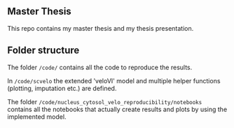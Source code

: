 ## Master Thesis
This repo contains my master thesis and my thesis presentation. 

## Folder structure
The folder `/code/` contains all the code to reproduce the results. 

In `/code/scvelo` the extended 'veloVI' model and multiple helper functions (plotting, imputation etc.) are defined. 

The folder `/code/nucleus_cytosol_velo_reproducibility/notebooks` contains all the notebooks that actually create results and plots by using the implemented model. 
